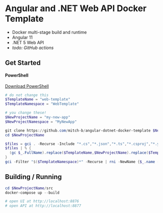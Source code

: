 # Angular and .NET Web API Docker Template

* Docker multi-stage build and runtime
* Angular 11
* .NET 5 Web API
* _todo: GitHub actions_

## Get Started

#### PowerShell

[Download PowerShell](https://github.com/PowerShell/PowerShell/releases)

```powershell
# do not change this
$TemplateName = "web-template"
$TemplateNamespace = "WebTemplate"

# you change these!
$NewProjectName = "my-new-app"
$NewProjectNamespace = "MyNewApp"

git clone https://github.com/mitch-b/angular-dotnet-docker-template $NewProjectName
cd $NewProjectName

$files = gci . -Recurse -Include "*.cs","*.json","*.ts","*.csproj","*.yml","Dockerfile",".*ignore" | select FullName
$files | % {
  (gc $_.FullName).replace($TemplateName,$NewProjectName).replace($TemplateNamespace,$NewProjectNamespace) | Set-Content $_.FullName
}
gci -Filter "$($TemplateNamespace)*" -Recurse | rni -NewName {$_.name -Replace $TemplateNamespace,$NewProjectNamespace }
```

## Building / Running

```powershell
cd $NewProjectName/src
docker-compose up --build

# open UI at http://localhost:8876
# open API at http://localhost:8877
```